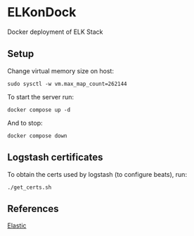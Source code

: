 # ELKonDock

Docker deployment of ELK Stack

## Setup

Change virtual memory size on host:
```
sudo sysctl -w vm.max_map_count=262144
```

To start the server run:
```
docker compose up -d
```

And to stop:
```
docker compose down
```

## Logstash certificates

To obtain the certs used by logstash (to configure beats), run:
```
./get_certs.sh
```

## References
[Elastic](https://github.com/elastic/elasticsearch)
